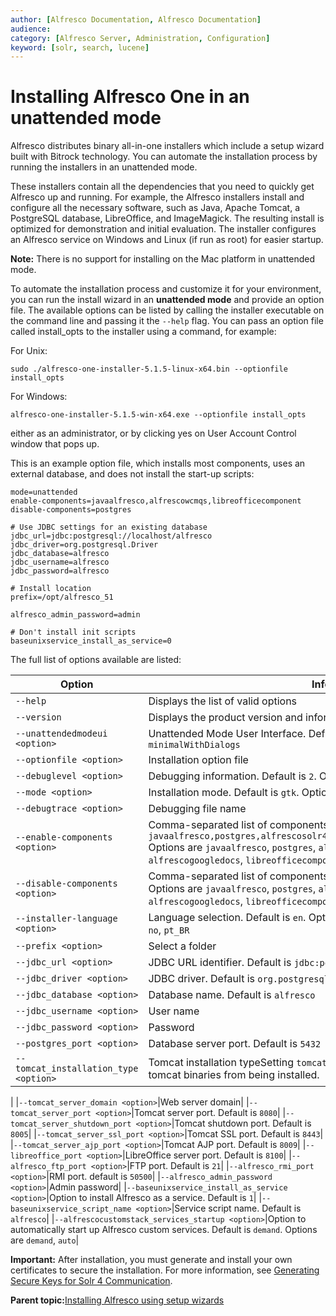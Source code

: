 ```yaml
---
author: [Alfresco Documentation, Alfresco Documentation]
audience: 
category: [Alfresco Server, Administration, Configuration]
keyword: [solr, search, lucene]
---
```


# Installing Alfresco One in an unattended mode

Alfresco distributes binary all-in-one installers which include a setup wizard built with Bitrock technology. You can automate the installation process by running the installers in an unattended mode.

These installers contain all the dependencies that you need to quickly get Alfresco up and running. For example, the Alfresco installers install and configure all the necessary software, such as Java, Apache Tomcat, a PostgreSQL database, LibreOffice, and ImageMagick. The resulting install is optimized for demonstration and initial evaluation. The installer configures an Alfresco service on Windows and Linux \(if run as root\) for easier startup.

**Note:** There is no support for installing on the Mac platform in unattended mode.

To automate the installation process and customize it for your environment, you can run the install wizard in an **unattended mode** and provide an option file. The available options can be listed by calling the installer executable on the command line and passing it the `--help` flag. You can pass an option file called install\_opts to the installer using a command, for example:

For Unix:

```
sudo ./alfresco-one-installer-5.1.5-linux-x64.bin --optionfile install_opts
```

For Windows:

```
alfresco-one-installer-5.1.5-win-x64.exe --optionfile install_opts
```

either as an administrator, or by clicking yes on User Account Control window that pops up.

This is an example option file, which installs most components, uses an external database, and does not install the start-up scripts:

```
mode=unattended
enable-components=javaalfresco,alfrescowcmqs,libreofficecomponent
disable-components=postgres

# Use JDBC settings for an existing database
jdbc_url=jdbc:postgresql://localhost/alfresco
jdbc_driver=org.postgresql.Driver
jdbc_database=alfresco
jdbc_username=alfresco
jdbc_password=alfresco

# Install location
prefix=/opt/alfresco_51

alfresco_admin_password=admin

# Don't install init scripts
baseunixservice_install_as_service=0
```

The full list of options available are listed:

|Option|Information|
|------|-----------|
|`--help`|Displays the list of valid options|
|`--version`|Displays the product version and information|
|`--unattendedmodeui <option>`|Unattended Mode User Interface. Default is `none`. Options are `none`, `minimal`, `minimalWithDialogs`|
|`--optionfile <option>`|Installation option file|
|`--debuglevel <option>`|Debugging information. Default is `2`. Options are `0`, `1`, `2`, `3`, `4`.|
|`--mode <option>`|Installation mode. Default is `gtk`. Options are `gtk`, `xwindow`, `text`, `unattended`.|
|`--debugtrace <option>`|Debugging file name|
|`--enable-components <option>`|Comma-separated list of components. Default is `javaalfresco,postgres,alfrescosolr4,alfrescogoogledocs,libreofficecomponent` Options are `javaalfresco`, `postgres`, `alfrescosolr`, `alfrescosolr4`, `alfrescowcmqs`, `alfrescogoogledocs`, `libreofficecomponent`|
|`--disable-components <option>`|Comma-separated list of components. Default is `alfrescosolr,alfrescowcmqs` Options are `javaalfresco`, `postgres`, `alfrescosolr`, `alfrescosolr4`, `alfrescowcmqs`, `alfrescogoogledocs`, `libreofficecomponent`|
|`--installer-language <option>`|Language selection. Default is `en`. Options are `en`, `fr`, `es`, `it`, `de`, `ja`, `nl`, `ru`, `zh_CN`, `no`, `pt_BR`|
|`--prefix <option>`|Select a folder|
|`--jdbc_url <option>`|JDBC URL identifier. Default is `jdbc:postgresql://localhost/alfresco`|
|`--jdbc_driver <option>`|JDBC driver. Default is `org.postgresql.Driver`|
|`--jdbc_database <option>`|Database name. Default is `alfresco`|
|`--jdbc_username <option>`|User name|
|`--jdbc_password <option>`|Password|
|`--postgres_port <option>`|Database server port. Default is `5432`|
|`--tomcat_installation_type <option>`|Tomcat installation typeSetting `tomcat_installation_type=existing` prevents the tomcat binaries from being installed.

|
|`--tomcat_server_domain <option>`|Web server domain|
|`--tomcat_server_port <option>`|Tomcat server port. Default is `8080`|
|`--tomcat_server_shutdown_port <option>`|Tomcat shutdown port. Default is `8005`|
|`--tomcat_server_ssl_port <option>`|Tomcat SSL port. Default is `8443`|
|`--tomcat_server_ajp_port <option>`|Tomcat AJP port. Default is `8009`|
|`--libreoffice_port <option>`|LibreOffice server port. Default is `8100`|
|`--alfresco_ftp_port <option>`|FTP port. Default is `21`|
|`--alfresco_rmi_port <option>`|RMI port. default is `50500`|
|`--alfresco_admin_password <option>`|Admin password|
|`--baseunixservice_install_as_service <option>`|Option to install Alfresco as a service. Default is `1`|
|`--baseunixservice_script_name <option>`|Service script name. Default is `alfresco`|
|`--alfrescocustomstack_services_startup <option>`|Option to automatically start up Alfresco custom services. Default is `demand`. Options are `demand`, `auto`|

**Important:** After installation, you must generate and install your own certificates to secure the installation. For more information, see [Generating Secure Keys for Solr 4 Communication](../tasks/generate-keys-solr4.md).

**Parent topic:**[Installing Alfresco using setup wizards](../concepts/installs-eval-intro.md)

